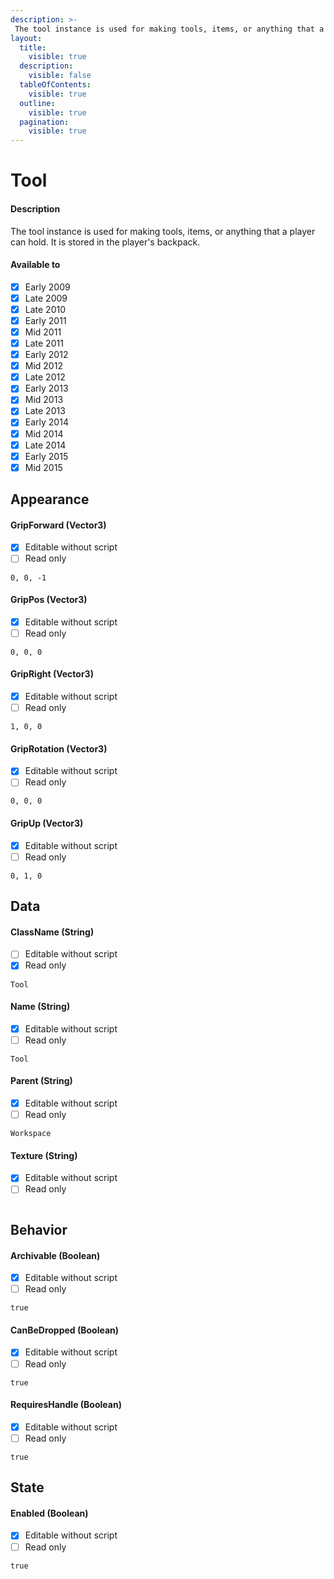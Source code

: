 ```yaml
---
description: >-
 The tool instance is used for making tools, items, or anything that a player can hold. It is stored in the player's backpack.
layout:
  title:
    visible: true
  description:
    visible: false
  tableOfContents:
    visible: true
  outline:
    visible: true
  pagination:
    visible: true
---
```


# Tool

#### Description

The tool instance is used for making tools, items, or anything that a player can hold. It is stored in the player's backpack.

#### Available to

* [x] Early 2009
* [x] Late 2009
* [x] Late 2010
* [x] Early 2011
* [x] Mid 2011
* [x] Late 2011
* [x] Early 2012
* [x] Mid 2012
* [x] Late 2012
* [x] Early 2013
* [x] Mid 2013
* [x] Late 2013
* [x] Early 2014
* [x] Mid 2014
* [x] Late 2014
* [x] Early 2015
* [x] Mid 2015

## Appearance

#### GripForward (Vector3)

* [x] Editable without script
* [ ] Read only

```
0, 0, -1
```

#### GripPos (Vector3)

* [x] Editable without script
* [ ] Read only

```
0, 0, 0
```

#### GripRight (Vector3)

* [x] Editable without script
* [ ] Read only

```
1, 0, 0
```

#### GripRotation (Vector3)

* [x] Editable without script
* [ ] Read only

```
0, 0, 0
```

#### GripUp (Vector3)

* [x] Editable without script
* [ ] Read only

```
0, 1, 0
```

## Data

#### ClassName (String)

* [ ] Editable without script
* [x] Read only

```
Tool
```

#### Name (String)

* [x] Editable without script
* [ ] Read only

```
Tool
```

#### Parent (String)

* [x] Editable without script
* [ ] Read only

```
Workspace
```

#### Texture (String)

* [x] Editable without script
* [ ] Read only

```

```

## Behavior

#### Archivable (Boolean)

* [x] Editable without script
* [ ] Read only

```
true
```

#### CanBeDropped (Boolean)

* [x] Editable without script
* [ ] Read only

```
true
```

#### RequiresHandle (Boolean)

* [x] Editable without script
* [ ] Read only

```
true
```

## State

#### Enabled (Boolean)

* [x] Editable without script
* [ ] Read only

```
true
```
